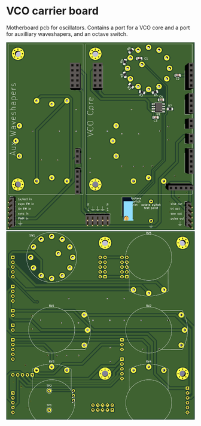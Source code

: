 # VCO carrier board

Motherboard pcb for oscillators. Contains a port for a VCO core and a port for auxilliary waveshapers, and an octave switch.

![](pics/pcb_rear.png) ![](pics/pcb_front.png)